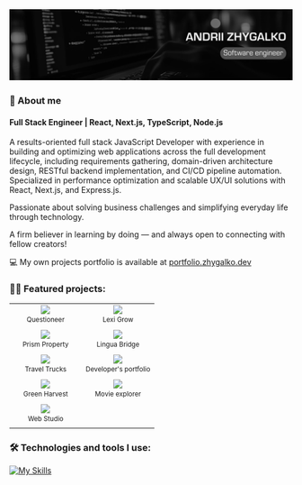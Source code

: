 <img src ="./public/header_image.jpg" />

### 💬 About me

#### Full Stack Engineer | React, Next.js, TypeScript, Node.js

A results-oriented full stack JavaScript Developer with experience in building and optimizing web applications across the full development lifecycle, including requirements gathering, domain-driven architecture design, RESTful backend implementation, and CI/CD pipeline automation. Specialized in performance optimization and scalable UX/UI solutions with React, Next.js, and Express.js.

Passionate about solving business challenges and simplifying everyday life through technology.

A firm believer in learning by doing — and always open to connecting with fellow creators!

💻 My own projects portfolio is available at [portfolio.zhygalko.dev](https://portfolio.zhygalko.dev/)

### 👨‍💻 Featured projects:

<table width="100%" border="0" cellpadding="10" cellspacing="0">
<tr>
  <td width="50%" align="center">
    <a href="https://github.com/andrii-zhygalko/questioneer">
      <img width="100%" src="https://repository-images.githubusercontent.com/952176317/c7b5b6b1-f44a-453e-b6b6-8bd4b1fc4a83">
    </a>
    <br>
    <sup>Questioneer</sup>
  </td>
  <td width="50%" align="center">
    <a href="https://github.com/andrii-zhygalko/lexi_grow">
      <img width="100%" src="https://repository-images.githubusercontent.com/926311848/23aade93-f4d5-46e0-a7c1-6f95ddabb85d">
    </a>
    <br>
    <sup>Lexi Grow</sup>
  </td>
</tr>
<tr>
  <td width="50%" align="center">
    <a href="https://github.com/andrii-zhygalko/prism-property">
      <img width="100%" src="https://repository-images.githubusercontent.com/948725958/9d1bd2a7-892b-4b94-a046-e467a12acff4">
    </a>
    <br>
    <sup>Prism Property</sup>
  </td>
  <td width="50%" align="center">
    <a href="https://github.com/andrii-zhygalko/LinguaBridge">
      <img width="100%" src="https://repository-images.githubusercontent.com/912566758/f5da7bad-44ed-46bd-8adb-4b3260a2e718">
    </a>
    <br>
    <sup>Lingua Bridge</sup>
  </td>
</tr>
<tr>
  <td width="50%" align="center">
    <a href="https://github.com/andrii-zhygalko/campers">
      <img width="100%" src="https://repository-images.githubusercontent.com/895317136/eaf6bb2c-60d6-4375-9f26-841e0b948579">
    </a>
    <br>
    <sup>Travel Trucks</sup>
  </td>
  <td width="50%" align="center">
    <a href="https://github.com/andrii-zhygalko/project_myResume">
      <img width="100%" src="https://repository-images.githubusercontent.com/813830678/ef0980bb-9873-495b-bfe7-e983f68d4335">
    </a>
    <br>
    <sup>Developer's portfolio</sup>
  </td>
</tr>
<tr>
  <td width="50%" align="center">
    <a href="https://github.com/andrii-zhygalko/project-vegetables24">
      <img width="100%" src="https://repository-images.githubusercontent.com/763606697/84093de4-4cb9-492d-91e3-730d986048fe">
    </a>
    <br>
    <sup>Green Harvest</sup>
  </td>
  <td width="50%" align="center">
    <a href="https://github.com/andrii-zhygalko/goit-react-hw-05/">
      <img width="100%" src="https://repository-images.githubusercontent.com/833823730/7b8d12f1-255a-46b8-a156-d5ac76bf4870">
    </a>
    <br>
    <sup>Movie explorer</sup>
  </td>
</tr>
<tr>
  <td width="50%" align="center">
    <a href="https://github.com/andrii-zhygalko/goit-markup-hw-06/">
      <img width="100%" src="https://repository-images.githubusercontent.com/760695919/33ee092c-4ea2-4080-9b35-462c131d9a42">
    </a>
    <br>
    <sup>Web Studio</sup>
  </td>
  <td width="50%" align="center">
    </td>
</tr>
</table>

### 🛠️ Technologies and tools I use:

[![My Skills](https://skillicons.dev/icons?i=html,css,js,ts,react,nodejs,redux,next,prisma,express,aws,firebase,mongo,postgres,tailwind)](https://skillicons.dev)
